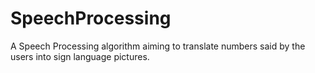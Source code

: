 # SpeechProcessing
A Speech Processing algorithm aiming to translate numbers said by the users into sign language pictures.
